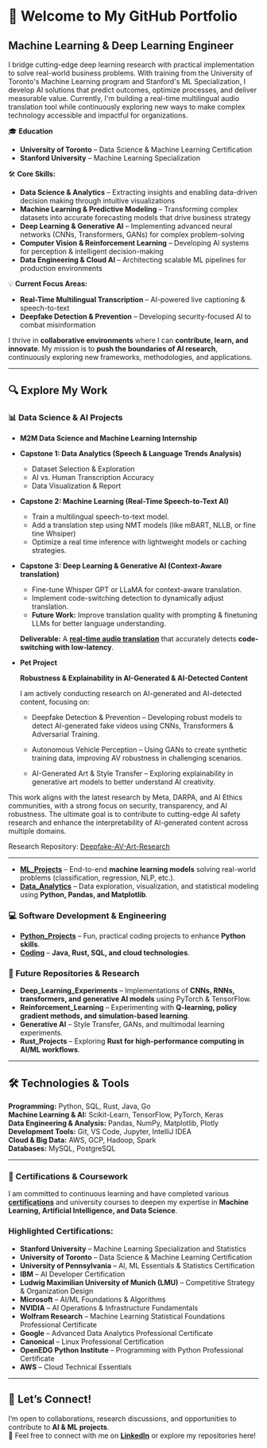 # 🚀 Welcome to My GitHub Portfolio  

## Machine Learning & Deep Learning Engineer  

I bridge cutting-edge deep learning research with practical implementation to solve real-world business problems. With training from the University of Toronto's Machine Learning program and Stanford's ML Specialization, I develop AI solutions that predict outcomes, optimize processes, and deliver measurable value. Currently, I'm building a real-time multilingual audio translation tool while continuously exploring new ways to make complex technology accessible and impactful for organizations. 

🎓 **Education**  
- **University of Toronto** – Data Science & Machine Learning Certification    
- **Stanford University** – Machine Learning Specialization

🛠 **Core Skills:**  
- **Data Science & Analytics** – Extracting insights and enabling data-driven decision making through intuitive visualizations  
- **Machine Learning & Predictive Modeling** – Transforming complex datasets into accurate forecasting models that drive business strategy  
- **Deep Learning & Generative AI** – Implementing advanced neural networks (CNNs, Transformers, GANs) for complex problem-solving  
- **Computer Vision & Reinforcement Learning** – Developing AI systems for perception & intelligent decision-making  
- **Data Engineering & Cloud AI** – Architecting scalable ML pipelines for production environments  

💡 **Current Focus Areas:**  
- **Real-Time Multilingual Transcription** – AI-powered live captioning & speech-to-text  
- **Deepfake Detection & Prevention** – Developing security-focused AI to combat misinformation  

I thrive in **collaborative environments** where I can **contribute, learn, and innovate**. My mission is to **push the boundaries of AI research**, continuously exploring new frameworks, methodologies, and applications.  

---

## 🔍 Explore My Work  

### 📊 Data Science & AI Projects
- **M2M Data Science and Machine Learning Internship**

* **Capstone 1: Data Analytics (Speech & Language Trends Analysis)**
    * Dataset Selection & Exploration
    * AI vs. Human Transcription Accuracy
    * Data Visualization & Report
* **Capstone 2: Machine Learning (Real-Time Speech-to-Text AI)**
    * Train a multilingual speech-to-text model.
    * Add a translation step using NMT models (like mBART, NLLB, or fine tine Whsiper)
    * Optimize a real time inference with lightweight models or caching strategies.
* **Capstone 3: Deep Learning & Generative AI (Context-Aware translation)**
    * Fine-tune Whisper GPT or LLaMA for context-aware translation.
    * Implement code-switching detection to dynamically adjust translation.
    * **Future Work:** Improve translation quality with prompting & finetuning LLMs for better language understanding.
  
  **Deliverable:** A [**real-time audio translation**](https://github.com/VinodAnbalagan/Real-time-audio-translation.git) that accurately detects **code-switching with low-latency**. 

- **Pet Project**
  
	**Robustness & Explainability in AI-Generated & AI-Detected Content**

	I am actively conducting research on AI-generated and AI-detected content, focusing on:

	- Deepfake Detection & Prevention – Developing robust models to detect AI-generated fake videos using CNNs, Transformers & Adversarial Training.
   
	- Autonomous Vehicle Perception – Using GANs to create synthetic training data, improving AV robustness in challenging scenarios.
   
	- AI-Generated Art & Style Transfer – Exploring explainability in generative art models to better understand AI creativity.

This work aligns with the latest research by Meta, DARPA, and AI Ethics communities, with a strong focus on security, transparency, and AI robustness. The ultimate goal is to contribute to cutting-edge AI safety research and enhance the interpretability of AI-generated content across multiple domains.

Research Repository: [Deepfake-AV-Art-Research](https://github.com/VinodAnbalagan/Deepfake-AV-Art-Research-.git)

--- 

- [**ML_Projects**](https://github.com/VinodAnbalagan/ML_Projects.git) – End-to-end **machine learning models** solving real-world problems (classification, regression, NLP, etc.).  
- [**Data_Analytics**](https://github.com/VinodAnbalagan/Data_Analytics.git) – Data exploration, visualization, and statistical modeling using **Python, Pandas, and Matplotlib**.  
  
### 💻 Software Development & Engineering  
- [**Python_Projects**](https://github.com/VinodAnbalagan/Python_Projects.git) – Fun, practical coding projects to enhance **Python skills**.    
- [**Coding**](https://github.com/VinodAnbalagan/Coding-Repo.git) – **Java, Rust, SQL, and cloud technologies**.  

### 🚀 Future Repositories & Research 
- **Deep_Learning_Experiments** – Implementations of **CNNs, RNNs, transformers, and generative AI models** using PyTorch & TensorFlow.
- **Reinforcement_Learning** – Experimenting with **Q-learning, policy gradient methods, and simulation-based learning**.
- **Generative AI** – Style Transfer, GANs, and multimodal learning experiments.  
- **Rust_Projects** – Exploring **Rust for high-performance computing in AI/ML workflows**.    

---

## 🛠️ Technologies & Tools  

**Programming:** Python, SQL, Rust, Java, Go  
**Machine Learning & AI:** Scikit-Learn, TensorFlow, PyTorch, Keras  
**Data Engineering & Analysis:** Pandas, NumPy, Matplotlib, Plotly  
**Development Tools:** Git, VS Code, Jupyter, IntelliJ IDEA  
**Cloud & Big Data:** AWS, GCP, Hadoop, Spark  
**Databases:** MySQL, PostgreSQL  

---
### **📜 Certifications & Coursework**  
I am committed to continuous learning and have completed various [**certifications**](https://github.com/VinodAnbalagan/Certifications-.git) and university courses to deepen my expertise in **Machine Learning, Artificial Intelligence, and Data Science**. 

### **Highlighted Certifications:**  
- **Stanford University** – Machine Learning Specialization and Statistics 
- **University of Toronto** – Data Science & Machine Learning Certification  
- **University of Pennsylvania** – AI, ML Essentials & Statistics Certification  
- **IBM** – AI Developer Certification  
- **Ludwig Maximilian University of Munich (LMU)** – Competitive Strategy & Organization Design  
- **Microsoft** – AI/ML Foundations & Algorithms  
- **NVIDIA** – AI Operations & Infrastructure Fundamentals  
- **Wolfram Research** – Machine Learning Statistical Foundations Professional Certificate  
- **Google** – Advanced Data Analytics Professional Certificate  
- **Canonical** – Linux Professional Certification  
- **OpenEDG Python Institute** – Programming with Python Professional Certificate  
- **AWS** – Cloud Technical Essentials 

---

## 🤝 Let’s Connect!  
I’m open to collaborations, research discussions, and opportunities to contribute to **AI & ML projects**.  
📩 Feel free to connect with me on **[LinkedIn](https://www.linkedin.com/in/vinod-anbalagan/)** or explore my repositories here!  
